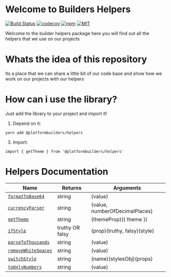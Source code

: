 # Welcome to Builders Helpers

[![Build Status][check-badge]][workflows]
[![codecov][codecov]](https://codecov.io/gh/platformbuilders/helpers)
[![npm][npm-badge]][npm]
[![MIT][license-badge]][license]

[npm-badge]: https://img.shields.io/npm/v/@platformbuilders/helpers.svg
[npm]: https://www.npmjs.com/package/@platformbuilders/helpers
[license-badge]: https://img.shields.io/dub/l/vibe-d.svg
[license]: https://raw.githubusercontent.com/platformbuilders/helpers/master/LICENSE.md
[workflows]: https://github.com/platformbuilders/helpers/actions
[check-badge]: https://github.com/platformbuilders/helpers/workflows/check/badge.svg
[codecov]: https://codecov.io/gh/platformbuilders/helpers/branch/master/graph/badge.svg

Welcome to the builder helpers package here you will find out all the helpers that we use on our projects

# Whats the idea of this repository

Its a place that we can share a little bit of our code base and show how we work on our projects with our helpers

# How can i use the library?

Just add the library to your project and import it!

1. Depend on it:

```
yarn add @platformbuilders/helpers
```

3. Import:

```
import { getTheme } from '@platformbuilders/helpers'
```

#  Helpers Documentation

| Name                                                | Returns                                                       | Arguments                                  |
| --------------------------------------------------- | ------------------------------------------------------------- | ------------------------------------------ |
| [`formatToBase64`](./docs/formatToBase64.md)        | string                                                        | (value)                                    |
| [`currencyParser`](./docs/currencyParser.md)        | string                                                        | (value, numberOfDecimalPlaces)             |
| [`getTheme`](./docs/getTheme.md)                    | string                                                        | (themeProp)({ theme })                     |
| [`ifStyle`](./docs/ifStyle.md)                      | truthy OR falsy                                               | (prop)(truthy, falsy)(style)               |
| [`parseToThousands`](./docs/parseToThousands.md)    | string                                                        | (value)                                    |
| [`removeWhiteSpaces`](./docs/removeWhiteSpaces.md)  | string                                                        | (value)                                    |
| [`switchStyle`](./docs/switchStyle.md)              | string                                                        | (name)(stylesObj)(props)                   |
| [`toOnlyNumbers`](./docs/toOnlyNumbers.md)          | string                                                        | (value)                                    |
